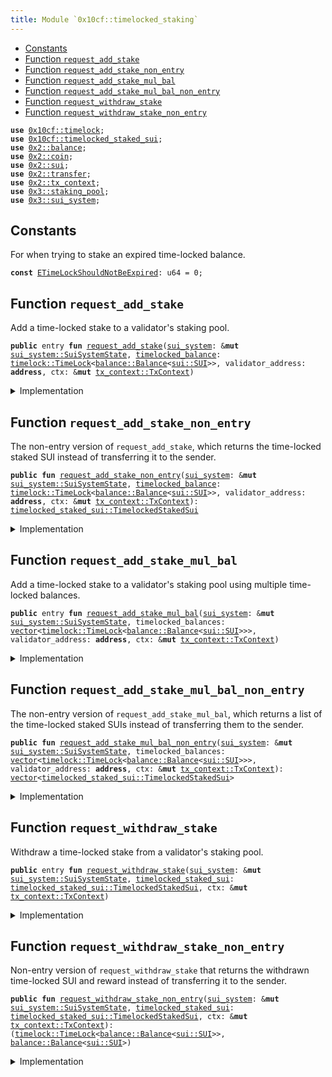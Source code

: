 ```yaml
---
title: Module `0x10cf::timelocked_staking`
---
```




-  [Constants](#@Constants_0)
-  [Function `request_add_stake`](#0x10cf_timelocked_staking_request_add_stake)
-  [Function `request_add_stake_non_entry`](#0x10cf_timelocked_staking_request_add_stake_non_entry)
-  [Function `request_add_stake_mul_bal`](#0x10cf_timelocked_staking_request_add_stake_mul_bal)
-  [Function `request_add_stake_mul_bal_non_entry`](#0x10cf_timelocked_staking_request_add_stake_mul_bal_non_entry)
-  [Function `request_withdraw_stake`](#0x10cf_timelocked_staking_request_withdraw_stake)
-  [Function `request_withdraw_stake_non_entry`](#0x10cf_timelocked_staking_request_withdraw_stake_non_entry)


<pre><code><b>use</b> <a href="timelock.md#0x10cf_timelock">0x10cf::timelock</a>;
<b>use</b> <a href="timelocked_staked_sui.md#0x10cf_timelocked_staked_sui">0x10cf::timelocked_staked_sui</a>;
<b>use</b> <a href="../sui-framework/balance.md#0x2_balance">0x2::balance</a>;
<b>use</b> <a href="../sui-framework/coin.md#0x2_coin">0x2::coin</a>;
<b>use</b> <a href="../sui-framework/sui.md#0x2_sui">0x2::sui</a>;
<b>use</b> <a href="../sui-framework/transfer.md#0x2_transfer">0x2::transfer</a>;
<b>use</b> <a href="../sui-framework/tx_context.md#0x2_tx_context">0x2::tx_context</a>;
<b>use</b> <a href="../sui-system/staking_pool.md#0x3_staking_pool">0x3::staking_pool</a>;
<b>use</b> <a href="../sui-system/sui_system.md#0x3_sui_system">0x3::sui_system</a>;
</code></pre>



<a name="@Constants_0"></a>

## Constants


<a name="0x10cf_timelocked_staking_ETimeLockShouldNotBeExpired"></a>

For when trying to stake an expired time-locked balance.


<pre><code><b>const</b> <a href="timelocked_staking.md#0x10cf_timelocked_staking_ETimeLockShouldNotBeExpired">ETimeLockShouldNotBeExpired</a>: u64 = 0;
</code></pre>



<a name="0x10cf_timelocked_staking_request_add_stake"></a>

## Function `request_add_stake`

Add a time-locked stake to a validator's staking pool.


<pre><code><b>public</b> entry <b>fun</b> <a href="timelocked_staking.md#0x10cf_timelocked_staking_request_add_stake">request_add_stake</a>(<a href="../sui-system/sui_system.md#0x3_sui_system">sui_system</a>: &<b>mut</b> <a href="../sui-system/sui_system.md#0x3_sui_system_SuiSystemState">sui_system::SuiSystemState</a>, <a href="timelocked_balance.md#0x10cf_timelocked_balance">timelocked_balance</a>: <a href="timelock.md#0x10cf_timelock_TimeLock">timelock::TimeLock</a>&lt;<a href="../sui-framework/balance.md#0x2_balance_Balance">balance::Balance</a>&lt;<a href="../sui-framework/sui.md#0x2_sui_SUI">sui::SUI</a>&gt;&gt;, validator_address: <b>address</b>, ctx: &<b>mut</b> <a href="../sui-framework/tx_context.md#0x2_tx_context_TxContext">tx_context::TxContext</a>)
</code></pre>



<details>
<summary>Implementation</summary>


<pre><code><b>public</b> entry <b>fun</b> <a href="timelocked_staking.md#0x10cf_timelocked_staking_request_add_stake">request_add_stake</a>(
    <a href="../sui-system/sui_system.md#0x3_sui_system">sui_system</a>: &<b>mut</b> SuiSystemState,
    <a href="timelocked_balance.md#0x10cf_timelocked_balance">timelocked_balance</a>: TimeLock&lt;Balance&lt;SUI&gt;&gt;,
    validator_address: <b>address</b>,
    ctx: &<b>mut</b> TxContext,
) {
    // Stake the time-locked <a href="../sui-framework/balance.md#0x2_balance">balance</a>.
    <b>let</b> <a href="timelocked_staked_sui.md#0x10cf_timelocked_staked_sui">timelocked_staked_sui</a> = <a href="timelocked_staking.md#0x10cf_timelocked_staking_request_add_stake_non_entry">request_add_stake_non_entry</a>(<a href="../sui-system/sui_system.md#0x3_sui_system">sui_system</a>, <a href="timelocked_balance.md#0x10cf_timelocked_balance">timelocked_balance</a>, validator_address, ctx);

    // Transfer the receipt <b>to</b> the sender.
    <a href="timelocked_staked_sui.md#0x10cf_timelocked_staked_sui_transfer">timelocked_staked_sui::transfer</a>(<a href="timelocked_staked_sui.md#0x10cf_timelocked_staked_sui">timelocked_staked_sui</a>, ctx.sender());
}
</code></pre>



</details>

<a name="0x10cf_timelocked_staking_request_add_stake_non_entry"></a>

## Function `request_add_stake_non_entry`

The non-entry version of <code>request_add_stake</code>, which returns the time-locked staked SUI instead of transferring it to the sender.


<pre><code><b>public</b> <b>fun</b> <a href="timelocked_staking.md#0x10cf_timelocked_staking_request_add_stake_non_entry">request_add_stake_non_entry</a>(<a href="../sui-system/sui_system.md#0x3_sui_system">sui_system</a>: &<b>mut</b> <a href="../sui-system/sui_system.md#0x3_sui_system_SuiSystemState">sui_system::SuiSystemState</a>, <a href="timelocked_balance.md#0x10cf_timelocked_balance">timelocked_balance</a>: <a href="timelock.md#0x10cf_timelock_TimeLock">timelock::TimeLock</a>&lt;<a href="../sui-framework/balance.md#0x2_balance_Balance">balance::Balance</a>&lt;<a href="../sui-framework/sui.md#0x2_sui_SUI">sui::SUI</a>&gt;&gt;, validator_address: <b>address</b>, ctx: &<b>mut</b> <a href="../sui-framework/tx_context.md#0x2_tx_context_TxContext">tx_context::TxContext</a>): <a href="timelocked_staked_sui.md#0x10cf_timelocked_staked_sui_TimelockedStakedSui">timelocked_staked_sui::TimelockedStakedSui</a>
</code></pre>



<details>
<summary>Implementation</summary>


<pre><code><b>public</b> <b>fun</b> <a href="timelocked_staking.md#0x10cf_timelocked_staking_request_add_stake_non_entry">request_add_stake_non_entry</a>(
    <a href="../sui-system/sui_system.md#0x3_sui_system">sui_system</a>: &<b>mut</b> SuiSystemState,
    <a href="timelocked_balance.md#0x10cf_timelocked_balance">timelocked_balance</a>: TimeLock&lt;Balance&lt;SUI&gt;&gt;,
    validator_address: <b>address</b>,
    ctx: &<b>mut</b> TxContext,
) : TimelockedStakedSui {
    // Check the preconditions.
    <b>assert</b>!(<a href="timelocked_balance.md#0x10cf_timelocked_balance">timelocked_balance</a>.is_locked(ctx), <a href="timelocked_staking.md#0x10cf_timelocked_staking_ETimeLockShouldNotBeExpired">ETimeLockShouldNotBeExpired</a>);

    // Unpack the time-locked <a href="../sui-framework/balance.md#0x2_balance">balance</a>.
    <b>let</b> (<a href="../sui-framework/balance.md#0x2_balance">balance</a>, expiration_timestamp_ms) = <a href="timelock.md#0x10cf_timelock_unpack">timelock::unpack</a>(<a href="timelocked_balance.md#0x10cf_timelocked_balance">timelocked_balance</a>);

    // Stake the time-locked <a href="../sui-framework/balance.md#0x2_balance">balance</a>.
    <b>let</b> staked_sui = <a href="../sui-system/sui_system.md#0x3_sui_system">sui_system</a>.<a href="timelocked_staking.md#0x10cf_timelocked_staking_request_add_stake_non_entry">request_add_stake_non_entry</a>(
        <a href="../sui-framework/balance.md#0x2_balance">balance</a>.into_coin(ctx),
        validator_address,
        ctx,
    );

    // Create and <b>return</b> a receipt.
    <a href="timelocked_staked_sui.md#0x10cf_timelocked_staked_sui_create">timelocked_staked_sui::create</a>(
        staked_sui,
        expiration_timestamp_ms,
        ctx
    )
}
</code></pre>



</details>

<a name="0x10cf_timelocked_staking_request_add_stake_mul_bal"></a>

## Function `request_add_stake_mul_bal`

Add a time-locked stake to a validator's staking pool using multiple time-locked balances.


<pre><code><b>public</b> entry <b>fun</b> <a href="timelocked_staking.md#0x10cf_timelocked_staking_request_add_stake_mul_bal">request_add_stake_mul_bal</a>(<a href="../sui-system/sui_system.md#0x3_sui_system">sui_system</a>: &<b>mut</b> <a href="../sui-system/sui_system.md#0x3_sui_system_SuiSystemState">sui_system::SuiSystemState</a>, timelocked_balances: <a href="../move-stdlib/vector.md#0x1_vector">vector</a>&lt;<a href="timelock.md#0x10cf_timelock_TimeLock">timelock::TimeLock</a>&lt;<a href="../sui-framework/balance.md#0x2_balance_Balance">balance::Balance</a>&lt;<a href="../sui-framework/sui.md#0x2_sui_SUI">sui::SUI</a>&gt;&gt;&gt;, validator_address: <b>address</b>, ctx: &<b>mut</b> <a href="../sui-framework/tx_context.md#0x2_tx_context_TxContext">tx_context::TxContext</a>)
</code></pre>



<details>
<summary>Implementation</summary>


<pre><code><b>public</b> entry <b>fun</b> <a href="timelocked_staking.md#0x10cf_timelocked_staking_request_add_stake_mul_bal">request_add_stake_mul_bal</a>(
    <a href="../sui-system/sui_system.md#0x3_sui_system">sui_system</a>: &<b>mut</b> SuiSystemState,
    timelocked_balances: <a href="../move-stdlib/vector.md#0x1_vector">vector</a>&lt;TimeLock&lt;Balance&lt;SUI&gt;&gt;&gt;,
    validator_address: <b>address</b>,
    ctx: &<b>mut</b> TxContext,
) {
    // Stake the time-locked balances.
    <b>let</b> <b>mut</b> receipts = <a href="timelocked_staking.md#0x10cf_timelocked_staking_request_add_stake_mul_bal_non_entry">request_add_stake_mul_bal_non_entry</a>(<a href="../sui-system/sui_system.md#0x3_sui_system">sui_system</a>, timelocked_balances, validator_address, ctx);

    // Create useful variables.
    <b>let</b> (<b>mut</b> i, len) = (0, receipts.length());

    // Send all the receipts <b>to</b> the sender.
    <b>while</b> (i &lt; len) {
        // Take a receipt.
        <b>let</b> receipt = receipts.pop_back();

        // Transfer the receipt <b>to</b> the sender.
        <a href="timelocked_staked_sui.md#0x10cf_timelocked_staked_sui_transfer">timelocked_staked_sui::transfer</a>(receipt, ctx.sender());

        i = i + 1
    };

    // Destroy the empty <a href="../move-stdlib/vector.md#0x1_vector">vector</a>.
    <a href="../move-stdlib/vector.md#0x1_vector_destroy_empty">vector::destroy_empty</a>(receipts)
}
</code></pre>



</details>

<a name="0x10cf_timelocked_staking_request_add_stake_mul_bal_non_entry"></a>

## Function `request_add_stake_mul_bal_non_entry`

The non-entry version of <code>request_add_stake_mul_bal</code>,
which returns a list of the time-locked staked SUIs instead of transferring them to the sender.


<pre><code><b>public</b> <b>fun</b> <a href="timelocked_staking.md#0x10cf_timelocked_staking_request_add_stake_mul_bal_non_entry">request_add_stake_mul_bal_non_entry</a>(<a href="../sui-system/sui_system.md#0x3_sui_system">sui_system</a>: &<b>mut</b> <a href="../sui-system/sui_system.md#0x3_sui_system_SuiSystemState">sui_system::SuiSystemState</a>, timelocked_balances: <a href="../move-stdlib/vector.md#0x1_vector">vector</a>&lt;<a href="timelock.md#0x10cf_timelock_TimeLock">timelock::TimeLock</a>&lt;<a href="../sui-framework/balance.md#0x2_balance_Balance">balance::Balance</a>&lt;<a href="../sui-framework/sui.md#0x2_sui_SUI">sui::SUI</a>&gt;&gt;&gt;, validator_address: <b>address</b>, ctx: &<b>mut</b> <a href="../sui-framework/tx_context.md#0x2_tx_context_TxContext">tx_context::TxContext</a>): <a href="../move-stdlib/vector.md#0x1_vector">vector</a>&lt;<a href="timelocked_staked_sui.md#0x10cf_timelocked_staked_sui_TimelockedStakedSui">timelocked_staked_sui::TimelockedStakedSui</a>&gt;
</code></pre>



<details>
<summary>Implementation</summary>


<pre><code><b>public</b> <b>fun</b> <a href="timelocked_staking.md#0x10cf_timelocked_staking_request_add_stake_mul_bal_non_entry">request_add_stake_mul_bal_non_entry</a>(
    <a href="../sui-system/sui_system.md#0x3_sui_system">sui_system</a>: &<b>mut</b> SuiSystemState,
    <b>mut</b> timelocked_balances: <a href="../move-stdlib/vector.md#0x1_vector">vector</a>&lt;TimeLock&lt;Balance&lt;SUI&gt;&gt;&gt;,
    validator_address: <b>address</b>,
    ctx: &<b>mut</b> TxContext,
) : <a href="../move-stdlib/vector.md#0x1_vector">vector</a>&lt;TimelockedStakedSui&gt; {
    // Create a <a href="../move-stdlib/vector.md#0x1_vector">vector</a> <b>to</b> store the results.
    <b>let</b> <b>mut</b> result = <a href="../move-stdlib/vector.md#0x1_vector">vector</a>[];

    // Create useful variables.
    <b>let</b> (<b>mut</b> i, len) = (0, timelocked_balances.length());

    // Stake all the time-locked balances.
    <b>while</b> (i &lt; len) {
        // Take a time-locked <a href="../sui-framework/balance.md#0x2_balance">balance</a>.
        <b>let</b> <a href="timelocked_balance.md#0x10cf_timelocked_balance">timelocked_balance</a> = timelocked_balances.pop_back();

        // Stake the time-locked <a href="../sui-framework/balance.md#0x2_balance">balance</a>.
        <b>let</b> <a href="timelocked_staked_sui.md#0x10cf_timelocked_staked_sui">timelocked_staked_sui</a> = <a href="timelocked_staking.md#0x10cf_timelocked_staking_request_add_stake_non_entry">request_add_stake_non_entry</a>(<a href="../sui-system/sui_system.md#0x3_sui_system">sui_system</a>, <a href="timelocked_balance.md#0x10cf_timelocked_balance">timelocked_balance</a>, validator_address, ctx);

        // Store the created receipt.
        result.push_back(<a href="timelocked_staked_sui.md#0x10cf_timelocked_staked_sui">timelocked_staked_sui</a>);

        i = i + 1
    };

    // Destroy the empty <a href="../move-stdlib/vector.md#0x1_vector">vector</a>.
    <a href="../move-stdlib/vector.md#0x1_vector_destroy_empty">vector::destroy_empty</a>(timelocked_balances);

    result
}
</code></pre>



</details>

<a name="0x10cf_timelocked_staking_request_withdraw_stake"></a>

## Function `request_withdraw_stake`

Withdraw a time-locked stake from a validator's staking pool.


<pre><code><b>public</b> entry <b>fun</b> <a href="timelocked_staking.md#0x10cf_timelocked_staking_request_withdraw_stake">request_withdraw_stake</a>(<a href="../sui-system/sui_system.md#0x3_sui_system">sui_system</a>: &<b>mut</b> <a href="../sui-system/sui_system.md#0x3_sui_system_SuiSystemState">sui_system::SuiSystemState</a>, <a href="timelocked_staked_sui.md#0x10cf_timelocked_staked_sui">timelocked_staked_sui</a>: <a href="timelocked_staked_sui.md#0x10cf_timelocked_staked_sui_TimelockedStakedSui">timelocked_staked_sui::TimelockedStakedSui</a>, ctx: &<b>mut</b> <a href="../sui-framework/tx_context.md#0x2_tx_context_TxContext">tx_context::TxContext</a>)
</code></pre>



<details>
<summary>Implementation</summary>


<pre><code><b>public</b> entry <b>fun</b> <a href="timelocked_staking.md#0x10cf_timelocked_staking_request_withdraw_stake">request_withdraw_stake</a>(
    <a href="../sui-system/sui_system.md#0x3_sui_system">sui_system</a>: &<b>mut</b> SuiSystemState,
    <a href="timelocked_staked_sui.md#0x10cf_timelocked_staked_sui">timelocked_staked_sui</a>: TimelockedStakedSui,
    ctx: &<b>mut</b> TxContext,
) {
    // Withdraw the time-locked <a href="../sui-framework/balance.md#0x2_balance">balance</a>.
    <b>let</b> (<a href="timelocked_balance.md#0x10cf_timelocked_balance">timelocked_balance</a>, reward) = <a href="timelocked_staking.md#0x10cf_timelocked_staking_request_withdraw_stake_non_entry">request_withdraw_stake_non_entry</a>(<a href="../sui-system/sui_system.md#0x3_sui_system">sui_system</a>, <a href="timelocked_staked_sui.md#0x10cf_timelocked_staked_sui">timelocked_staked_sui</a>, ctx);

    // Transfer the withdrawn time-locked <a href="../sui-framework/balance.md#0x2_balance">balance</a> <b>to</b> the sender.
    <a href="timelock.md#0x10cf_timelock_transfer">timelock::transfer</a>(<a href="timelocked_balance.md#0x10cf_timelocked_balance">timelocked_balance</a>, ctx.sender());

    // Send coins only <b>if</b> the reward is not zero.
    <b>if</b> (reward.value() &gt; 0) {
        <a href="../sui-framework/transfer.md#0x2_transfer_public_transfer">transfer::public_transfer</a>(reward.into_coin(ctx), ctx.sender());
    }
    <b>else</b> {
        <a href="../sui-framework/balance.md#0x2_balance_destroy_zero">balance::destroy_zero</a>(reward);
    }
}
</code></pre>



</details>

<a name="0x10cf_timelocked_staking_request_withdraw_stake_non_entry"></a>

## Function `request_withdraw_stake_non_entry`

Non-entry version of <code>request_withdraw_stake</code> that returns the withdrawn time-locked SUI and reward
instead of transferring it to the sender.


<pre><code><b>public</b> <b>fun</b> <a href="timelocked_staking.md#0x10cf_timelocked_staking_request_withdraw_stake_non_entry">request_withdraw_stake_non_entry</a>(<a href="../sui-system/sui_system.md#0x3_sui_system">sui_system</a>: &<b>mut</b> <a href="../sui-system/sui_system.md#0x3_sui_system_SuiSystemState">sui_system::SuiSystemState</a>, <a href="timelocked_staked_sui.md#0x10cf_timelocked_staked_sui">timelocked_staked_sui</a>: <a href="timelocked_staked_sui.md#0x10cf_timelocked_staked_sui_TimelockedStakedSui">timelocked_staked_sui::TimelockedStakedSui</a>, ctx: &<b>mut</b> <a href="../sui-framework/tx_context.md#0x2_tx_context_TxContext">tx_context::TxContext</a>): (<a href="timelock.md#0x10cf_timelock_TimeLock">timelock::TimeLock</a>&lt;<a href="../sui-framework/balance.md#0x2_balance_Balance">balance::Balance</a>&lt;<a href="../sui-framework/sui.md#0x2_sui_SUI">sui::SUI</a>&gt;&gt;, <a href="../sui-framework/balance.md#0x2_balance_Balance">balance::Balance</a>&lt;<a href="../sui-framework/sui.md#0x2_sui_SUI">sui::SUI</a>&gt;)
</code></pre>



<details>
<summary>Implementation</summary>


<pre><code><b>public</b> <b>fun</b> <a href="timelocked_staking.md#0x10cf_timelocked_staking_request_withdraw_stake_non_entry">request_withdraw_stake_non_entry</a>(
    <a href="../sui-system/sui_system.md#0x3_sui_system">sui_system</a>: &<b>mut</b> SuiSystemState,
    <a href="timelocked_staked_sui.md#0x10cf_timelocked_staked_sui">timelocked_staked_sui</a>: TimelockedStakedSui,
    ctx: &<b>mut</b> TxContext,
) : (TimeLock&lt;Balance&lt;SUI&gt;&gt;, Balance&lt;SUI&gt;) {
    // Unpack the `TimelockedStakedSui` instance.
    <b>let</b> (staked_sui, expiration_timestamp_ms) = <a href="timelocked_staked_sui.md#0x10cf_timelocked_staked_sui">timelocked_staked_sui</a>.unpack();

    // Store the original stake amount.
    <b>let</b> principal = staked_sui.staked_sui_amount();

    // Withdraw the <a href="../sui-framework/balance.md#0x2_balance">balance</a>.
    <b>let</b> <b>mut</b> withdraw_stake = <a href="../sui-system/sui_system.md#0x3_sui_system">sui_system</a>.<a href="timelocked_staking.md#0x10cf_timelocked_staking_request_withdraw_stake_non_entry">request_withdraw_stake_non_entry</a>(staked_sui, ctx);

    // The <a href="../sui-system/sui_system.md#0x3_sui_system">sui_system</a> withdraw functions <b>return</b> a <a href="../sui-framework/balance.md#0x2_balance">balance</a> that consists of the original staked amount plus the reward amount;
    // In here, it splits the original staked <a href="../sui-framework/balance.md#0x2_balance">balance</a> <b>to</b> <a href="timelock.md#0x10cf_timelock">timelock</a> it again.
    <b>let</b> principal = withdraw_stake.split(principal);

    // Pack and <b>return</b> a time-locked <a href="../sui-framework/balance.md#0x2_balance">balance</a>, and the reward.
    (<a href="timelock.md#0x10cf_timelock_pack">timelock::pack</a>(principal, expiration_timestamp_ms, ctx), withdraw_stake)
}
</code></pre>



</details>
